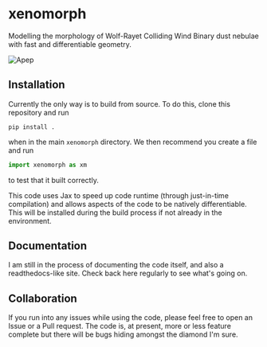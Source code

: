 # xenomorph
Modelling the morphology of Wolf-Rayet Colliding Wind Binary dust nebulae with fast and differentiable geometry.

![Apep](Images/Apep_evolution_pretty.gif)

## Installation
Currently the only way is to build from source. To do this, clone this repository and run
```
pip install .
```
when in the main `xenomorph` directory. We then recommend you create a file and run 
```python
import xenomorph as xm
```
to test that it built correctly.

This code uses Jax to speed up code runtime (through just-in-time compilation) and allows aspects of the code to be natively differentiable. This will be installed during the build process if not already in the environment.

## Documentation
I am still in the process of documenting the code itself, and also a readthedocs-like site. Check back here regularly to see what's going on. 

## Collaboration
If you run into any issues while using the code, please feel free to open an Issue or a Pull request. The code is, at present, more or less feature complete but there will be bugs hiding amongst the diamond I'm sure.
